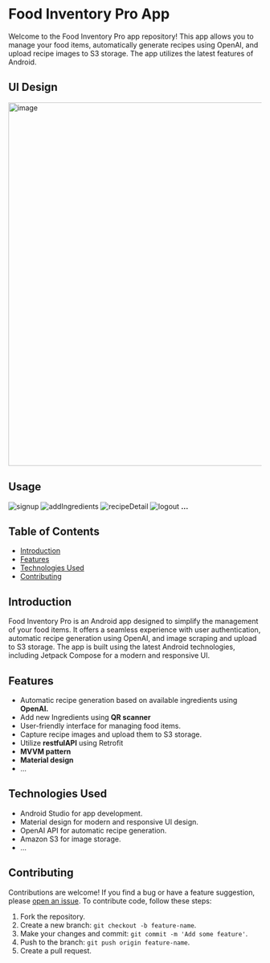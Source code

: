 # Food Inventory Pro App

Welcome to the Food Inventory Pro app repository! This app allows you to manage your food items, automatically generate recipes using OpenAI, and upload recipe images to S3 storage. The app utilizes the latest features of Android.

## UI Design
<img width="722" alt="image" src="https://github.com/LB-Brandon/FoodInventoryPro/assets/84883277/a97f23bb-f606-4362-b9e7-ecc272b5468e">

## Usage
![signup](https://github.com/LB-Brandon/FoodInventoryPro/assets/84883277/6d0c71e1-73bc-4531-8ce0-d441215f9ead)
![addIngredients](https://github.com/LB-Brandon/FoodInventoryPro/assets/84883277/5a627d05-455e-448b-ad85-aacec2350f6a)
![recipeDetail](https://github.com/LB-Brandon/FoodInventoryPro/assets/84883277/a5787fd7-a379-4edd-b64f-b1481d8de801)
![logout](https://github.com/LB-Brandon/FoodInventoryPro/assets/84883277/0a7148f7-7670-4ec3-86bf-87de22318126)
**...**



## Table of Contents

- [Introduction](#introduction)
- [Features](#features)
- [Technologies Used](#technologies-used)
- [Contributing](#contributing)

## Introduction

Food Inventory Pro is an Android app designed to simplify the management of your food items. It offers a seamless experience with user authentication, automatic recipe generation using OpenAI, and image scraping and upload to S3 storage. The app is built using the latest Android technologies, including Jetpack Compose for a modern and responsive UI.

## Features

- Automatic recipe generation based on available ingredients using **OpenAI.**
- Add new Ingredients using **QR scanner**
- User-friendly interface for managing food items.
- Capture recipe images and upload them to S3 storage.
- Utilize **restfulAPI** using Retrofit
- **MVVM pattern**
- **Material design**
- ...

## Technologies Used

- Android Studio for app development.
- Material design for modern and responsive UI design.
- OpenAI API for automatic recipe generation.
- Amazon S3 for image storage.
- ...

## Contributing

Contributions are welcome! If you find a bug or have a feature suggestion, please [open an issue](https://github.com/your-username/food-inventory-pro-app/issues). To contribute code, follow these steps:

1. Fork the repository.
2. Create a new branch: `git checkout -b feature-name`.
3. Make your changes and commit: `git commit -m 'Add some feature'`.
4. Push to the branch: `git push origin feature-name`.
5. Create a pull request.
